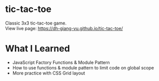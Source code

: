 # tic-tac-toe

Classic 3x3 tic-tac-toe game.\
View live page: https://dh-giang-vu.github.io/tic-tac-toe/

# What I Learned

* JavaScript Factory Functions & Module Pattern
* How to use functions & module pattern to limit code on global scope
* More practice with CSS Grid layout
